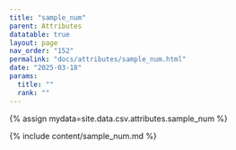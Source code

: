```yaml
---
title: "sample_num"
parent: Attributes
datatable: true
layout: page
nav_order: "152"
permalink: "docs/attributes/sample_num.html"
date: "2025-03-18"
params:
  title: ""
  rank: ""
---
```

{% assign mydata=site.data.csv.attributes.sample_num %} 

{% include content/sample_num.md %}
